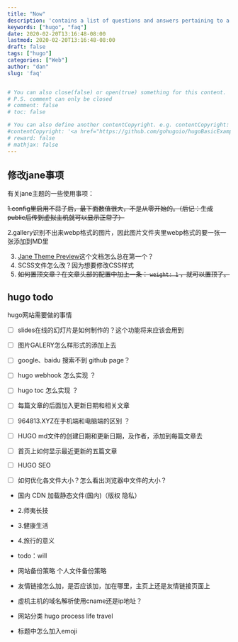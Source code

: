 ```yaml
---
title: "Now"
description: 'contains a list of questions and answers pertaining to a particular topic. '
keywords: ["hugo", "faq"]
date: 2020-02-20T13:16:48-08:00
lastmod: 2020-02-20T13:16:48-08:00
draft: false
tags: ["hugo"]
categories: ["Web"]
author: "dan"
slug: 'faq'


# You can also close(false) or open(true) something for this content.
# P.S. comment can only be closed
# comment: false
# toc: false

# You can also define another contentCopyright. e.g. contentCopyright: "This is another copyright."
#contentCopyright: '<a href="https://github.com/gohugoio/hugoBasicExample" rel="noopener" target="_blank">See origin</a>'
# reward: false
# mathjax: false
---
```

## 修改jane事项

有关jane主题的一些使用事项：

~~1.config里启用不蒜子后，最下面数值很大，不是从零开始的。（后记：生成public后传到虚拟主机就可以显示正常了）~~

2.gallery识别不出来webp格式的图片，因此图片文件夹里webp格式的要一张一张添加到MD里

3. [Jane Theme Preview](/post/jane-theme-preview/)这个文档怎么总在第一个？
4. SCSS文件怎么改？因为想要修改CSS样式
5. ~~如何置顶文章？在文章头部的配置中加上一条： `weight: 1` ，就可以置顶了。~~

## hugo todo

hugo网站需要做的事情

- [ ] slides在线的幻灯片是如何制作的？这个功能将来应该会用到

- [ ] 图片GALERY怎么样形式的添加上去

- [ ] google、baidu 搜索不到 github page？

- [ ] hugo webhook 怎么实现 ？

- [ ] hugo toc 怎么实现 ？

- [ ] 每篇文章的后面加入更新日期和相关文章

- [ ] 964813.XYZ在手机端和电脑端的区别 ？

- [ ] HUGO md文件的创建日期和更新日期，及作者，添加到每篇文章去

- [ ] 首页上如何显示最近更新的五篇文章

- [ ] HUGO SEO

- [ ] 如何优化各文件大小？怎么看出浏览器中文件的大小？

- 国内 CDN 加载静态文件(国内)（版权 隐私）

- 2.师夷长技

- 3.健康生活

- 4.旅行的意义

- todo：will

- 网站备份策略 个人文件备份策略

- 友情链接怎么加，是否应该加，加在哪里，主页上还是友情链接页面上

- 虚机主机的域名解析使用cname还是ip地址？

- 网站分类 hugo process life travel

- 标题中怎么加入emoji